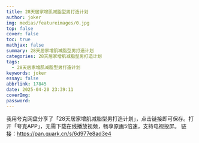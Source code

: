 ```yaml
---
title: 28天居家增肌减脂型男打造计划
author: joker
img: medias/featureimages/0.jpg
top: false
cover: false
toc: true
mathjax: false
summary: 28天居家增肌减脂型男打造计划
categories: 28天居家增肌减脂型男打造计划
tags:
  - 28天居家增肌减脂型男打造计划
keywords: joker
essay: false
abbrlink: 17845
date: 2025-04-20 23:39:11
coverImg:
password:
---
```


我用夸克网盘分享了「28天居家增肌减脂型男打造计划」，点击链接即可保存。打开「夸克APP」，无需下载在线播放视频，畅享原画5倍速，支持电视投屏。
链接：https://pan.quark.cn/s/6d977e8ad3e4
